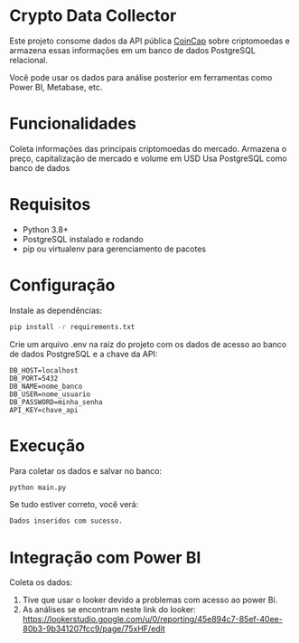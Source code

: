 # Crypto Data Collector

Este projeto consome dados da API pública [CoinCap](https://docs.coincap.io/) sobre criptomoedas e armazena essas informações em um banco de dados PostgreSQL relacional.

Você pode usar os dados para análise posterior em ferramentas como Power BI, Metabase, etc.

# Funcionalidades

Coleta informações das principais criptomoedas do mercado.
Armazena o preço, capitalização de mercado e volume em USD
Usa PostgreSQL como banco de dados

# Requisitos

- Python 3.8+
- PostgreSQL instalado e rodando
- pip ou virtualenv para gerenciamento de pacotes

# Configuração

Instale as dependências:

```bash
pip install -r requirements.txt
```

Crie um arquivo .env na raiz do projeto com os dados de acesso ao banco de dados PostgreSQL e a chave da API:

```env
DB_HOST=localhost
DB_PORT=5432
DB_NAME=nome_banco
DB_USER=nome_usuario
DB_PASSWORD=minha_senha
API_KEY=chave_api
```

# Execução
Para coletar os dados e salvar no banco:

```bash
python main.py
```

Se tudo estiver correto, você verá:

```bash
Dados inseridos com sucesso.
```

# Integração com Power BI

Coleta os dados:
1. Tive que usar o looker devido a problemas com acesso ao power Bi.
2. As análises se encontram neste link do looker: https://lookerstudio.google.com/u/0/reporting/45e894c7-85ef-40ee-80b3-9b341207fcc9/page/75xHF/edit